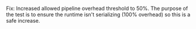 Fix: Increased allowed pipeline overhead threshold to 50%. The purpose of the test is to ensure the runtime isn't serializing (100% overhead) so this is a safe increase.
